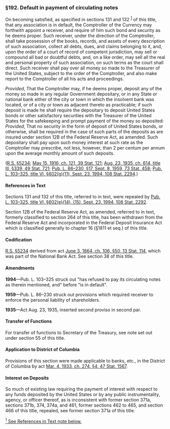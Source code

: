 ### §192. Default in payment of circulating notes ###

On becoming satisfied, as specified in sections 131 and 132 <sup><a href="#192_1_target" name="192_1">1</a></sup> of this title, that any association is in default, the Comptroller of the Currency may forthwith appoint a receiver, and require of him such bond and security as he deems proper. Such receiver, under the direction of the Comptroller, shall take possession of the books, records, and assets of every description of such association, collect all debts, dues, and claims belonging to it, and, upon the order of a court of record of competent jurisdiction, may sell or compound all bad or doubtful debts, and, on a like order, may sell all the real and personal property of such association, on such terms as the court shall direct. Such receiver shall pay over all money so made to the Treasurer of the United States, subject to the order of the Comptroller, and also make report to the Comptroller of all his acts and proceedings.

*Provided*, That the Comptroller may, if he deems proper, deposit any of the money so made in any regular Government depositary, or in any State or national bank either of the city or town in which the insolvent bank was located, or of a city or town as adjacent thereto as practicable; if such deposit is made he shall require the depositary to deposit United States bonds or other satisfactory securities with the Treasurer of the United States for the safekeeping and prompt payment of the money so deposited: *Provided*, That no security in the form of deposit of United States bonds, or otherwise, shall be required in the case of such parts of the deposits as are insured under section 12B of the Federal Reserve Act, as amended. Such depositary shall pay upon such money interest at such rate as the Comptroller may prescribe, not less, however, than 2 per centum per annum upon the average monthly amount of such deposits.

([R.S. §5234](/statviewer.htm?volume=rs&page=1012); [May 15, 1916, ch. 121, 39 Stat. 121](/statviewer.htm?volume=39&page=121); [Aug. 23, 1935, ch. 614, title III, §339, 49 Stat. 721](/statviewer.htm?volume=49&page=721); [Pub. L. 86–230, §17, Sept. 8, 1959, 73 Stat. 458](/statviewer.htm?volume=73&page=458); [Pub. L. 103–325, title VI, §602(g)(11), Sept. 23, 1994, 108 Stat. 2294](/statviewer.htm?volume=108&page=2294).)

#### References in Text ####

Sections 131 and 132 of this title, referred to in text, were repealed by [Pub. L. 103–325, title VI, §602(e)(14), (15), Sept. 23, 1994, 108 Stat. 2292](/statviewer.htm?volume=108&page=2292).

Section 12B of the Federal Reserve Act, as amended, referred to in text, formerly classified to section 264 of this title, has been withdrawn from the Federal Reserve Act and incorporated in the Federal Deposit Insurance Act which is classified generally to chapter 16 (§1811 et seq.) of this title.

#### Codification ####

[R.S. §5234](/statviewer.htm?volume=rs&page=1012) derived from act [June 3, 1864, ch. 106, §50, 13 Stat. 114](/statviewer.htm?volume=13&page=114), which was part of the National Bank Act. See section 38 of this title.

#### Amendments ####

**1994**—Pub. L. 103–325 struck out "has refused to pay its circulating notes as therein mentioned, and" before "is in default".

**1959**—Pub. L. 86–230 struck out provisions which required receiver to enforce the personal liability of shareholders.

**1935**—Act Aug. 23, 1935, inserted second proviso in second par.

#### Transfer of Functions ####

For transfer of functions to Secretary of the Treasury, see note set out under section 55 of this title.

#### Application to District of Columbia ####

Provisions of this section were made applicable to banks, etc., in the District of Columbia by act [Mar. 4, 1933, ch. 274, §4, 47 Stat. 1567](/statviewer.htm?volume=47&page=1567).

#### Interest on Deposits ####

So much of existing law requiring the payment of interest with respect to any funds deposited by the United States or by any public instrumentality, agency, or officer thereof, as is inconsistent with former section 371a, sections 371b, 374, 374a, and 461, former sections 462 to 465, and section 466 of this title, repealed, see former section 371a of this title.

[<sup>1</sup> See References in Text note below.](#192_1)